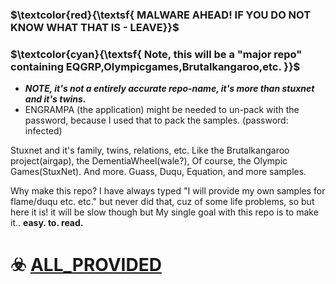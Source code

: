 ### **$\textcolor{red}{\textsf{ MALWARE AHEAD! IF YOU  DO NOT  KNOW WHAT THAT IS  - LEAVE}}$**
### **$\textcolor{cyan}{\textsf{ Note, this will be a "major repo" containing EQGRP,Olympicgames,Brutalkangaroo,etc. }}$**

- ***NOTE, it's not a entirely accurate repo-name, it's more than stuxnet and it's twins.***
- ENGRAMPA (the application) might be needed to un-pack with the password, because I used that to pack the samples. (password: infected)



 Stuxnet and it's family, twins, relations, etc. Like the Brutalkangaroo project(airgap), the DementiaWheel(wale?), Of course, the Olympic Games(StuxNet).
 And more. Guass, Duqu, Equation, and more samples.

 Why make this repo? I have always typed "I will provide my own samples for flame/duqu etc. etc." but never did that, cuz of some life problems, so but here it is! it will be slow though but My single goal with this repo is to make it..
 **easy. to. read.**

# ☣️ [ALL_PROVIDED ](https://github.com/loneicewolf/stuxnet_and_its_twins/tree/ALL_PROVIDED) 

